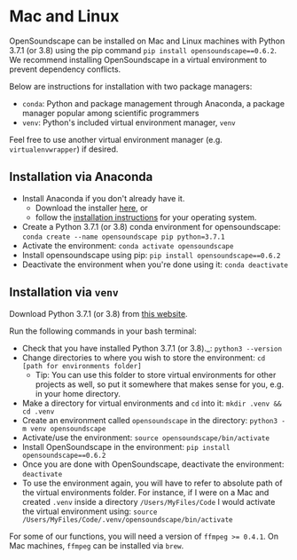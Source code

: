 # Mac and Linux

OpenSoundscape can be installed on Mac and Linux machines with Python 3.7.1 (or 3.8) using the pip command `pip install opensoundscape==0.6.2`. We recommend installing OpenSoundscape in a virtual environment to prevent dependency conflicts.

Below are instructions for installation with two package managers:
* `conda`: Python and package management through Anaconda, a package manager popular among scientific programmers
* `venv`: Python's included virtual environment manager, `venv`

Feel free to use another virtual environment manager (e.g. `virtualenvwrapper`) if desired.

## Installation via Anaconda

* Install Anaconda if you don't already have it.
   * Download the installer [here](https://www.anaconda.com/products/individual), or
   * follow the [installation instructions](https://docs.anaconda.com/anaconda/install/) for your operating system.
* Create a Python 3.7.1 (or 3.8) conda environment for opensoundscape: `conda create --name opensoundscape pip python=3.7.1`
* Activate the environment: `conda activate opensoundscape`
* Install opensoundscape using pip: `pip install opensoundscape==0.6.2`
* Deactivate the environment when you're done using it: `conda deactivate`

## Installation via `venv`

Download Python 3.7.1 (or 3.8) from [this website](https://www.python.org/downloads/).

Run the following commands in your bash terminal:
* Check that you have installed Python 3.7.1 (or 3.8).\_: `python3 --version`
* Change directories to where you wish to store the environment: `cd [path for environments folder]`
    * Tip:  You can use this folder to store virtual environments for other projects as well, so put it somewhere that makes sense for you, e.g. in your home directory.
* Make a directory for virtual environments and `cd` into it: `mkdir .venv && cd .venv`
* Create an environment called `opensoundscape` in the directory: `python3 -m venv opensoundscape`
* Activate/use the environment: `source opensoundscape/bin/activate`
* Install OpenSoundscape in the environment: `pip install opensoundscape==0.6.2`
* Once you are done with OpenSoundscape, deactivate the environment: `deactivate`
* To use the environment again, you will have to refer to absolute path of the virtual environments folder. For instance, if I were on a Mac and created `.venv` inside a directory `/Users/MyFiles/Code` I would activate the virtual environment using: `source /Users/MyFiles/Code/.venv/opensoundscape/bin/activate`

For some of our functions, you will need a version of `ffmpeg >= 0.4.1`. On Mac machines, `ffmpeg` can be installed via `brew`.
